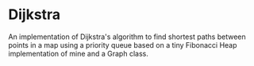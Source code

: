 Dijkstra
========

An implementation of Dijkstra's algorithm to find shortest paths between points in a map using a priority queue based on a tiny Fibonacci Heap implementation of mine and  a Graph class.

